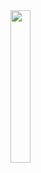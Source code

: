 
<a href="https://github.com/YOUR_GITHUB_USERNAME">
   <img src="https://github.com/sunface/sunface/blob/master/assets/ferris.gif" align="" width="25%"/>
</a>
